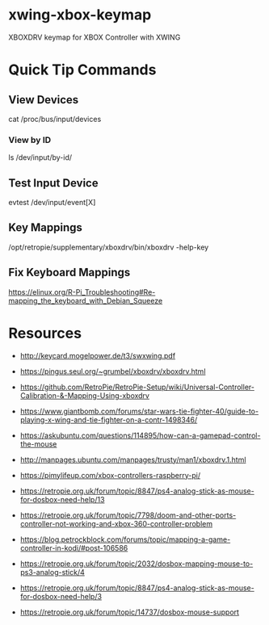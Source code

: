 # xwing-xbox-keymap
XBOXDRV keymap for XBOX Controller with XWING

# Quick Tip Commands

## View Devices
cat /proc/bus/input/devices

### View by ID
ls /dev/input/by-id/

## Test Input Device
evtest /dev/input/event[X]

## Key Mappings
/opt/retropie/supplementary/xboxdrv/bin/xboxdrv -help-key

## Fix Keyboard Mappings
https://elinux.org/R-Pi_Troubleshooting#Re-mapping_the_keyboard_with_Debian_Squeeze

# Resources
- http://keycard.mogelpower.de/t3/swxwing.pdf
- https://pingus.seul.org/~grumbel/xboxdrv/xboxdrv.html
- https://github.com/RetroPie/RetroPie-Setup/wiki/Universal-Controller-Calibration-&-Mapping-Using-xboxdrv
- https://www.giantbomb.com/forums/star-wars-tie-fighter-40/guide-to-playing-x-wing-and-tie-fighter-on-a-contr-1498346/


- https://askubuntu.com/questions/114895/how-can-a-gamepad-control-the-mouse
- http://manpages.ubuntu.com/manpages/trusty/man1/xboxdrv.1.html
- https://pimylifeup.com/xbox-controllers-raspberry-pi/
- https://retropie.org.uk/forum/topic/8847/ps4-analog-stick-as-mouse-for-dosbox-need-help/13
- https://retropie.org.uk/forum/topic/7798/doom-and-other-ports-controller-not-working-and-xbox-360-controller-problem
- https://blog.petrockblock.com/forums/topic/mapping-a-game-controller-in-kodi/#post-106586
- https://retropie.org.uk/forum/topic/2032/dosbox-mapping-mouse-to-ps3-analog-stick/4
- https://retropie.org.uk/forum/topic/8847/ps4-analog-stick-as-mouse-for-dosbox-need-help/3
- https://retropie.org.uk/forum/topic/14737/dosbox-mouse-support
